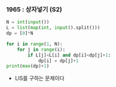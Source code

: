 ### 1965 : 상자넣기 (S2)
```python
N = int(input())
L = list(map(int, input().split()))
dp = [0]*N

for i in range(1, N):
    for j in range(i):
        if L[j]<L[i] and dp[i]<dp[j]+1:
            dp[i] = dp[j]+1
print(max(dp)+1)
```
* LIS를 구하는 문제이다